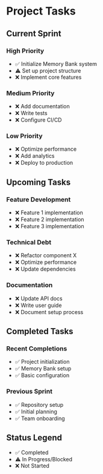 # Project Tasks

## Current Sprint

### High Priority
- ✅ Initialize Memory Bank system
- ⚠️ Set up project structure
- ❌ Implement core features

### Medium Priority
- ❌ Add documentation
- ❌ Write tests
- ❌ Configure CI/CD

### Low Priority
- ❌ Optimize performance
- ❌ Add analytics
- ❌ Deploy to production

## Upcoming Tasks

### Feature Development
- ❌ Feature 1 implementation
- ❌ Feature 2 implementation
- ❌ Feature 3 implementation

### Technical Debt
- ❌ Refactor component X
- ❌ Optimize performance
- ❌ Update dependencies

### Documentation
- ❌ Update API docs
- ❌ Write user guide
- ❌ Document setup process

## Completed Tasks

### Recent Completions
- ✅ Project initialization
- ✅ Memory Bank setup
- ✅ Basic configuration

### Previous Sprint
- ✅ Repository setup
- ✅ Initial planning
- ✅ Team onboarding

## Status Legend
- ✅ Completed
- ⚠️ In Progress/Blocked
- ❌ Not Started